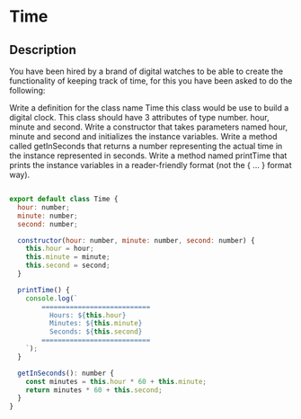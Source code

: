 # Time

## Description
You have been hired by a brand of digital watches to be able to create the functionality of keeping track of time, for this you have been asked to do the following:

Write a definition for the class name Time this class would be use to build a digital clock. This class should have 3 attributes of type number. hour, minute and second.
Write a constructor that takes parameters named hour, minute and second and initializes the instance variables.
Write a method called getInSeconds that returns a number representing the actual time in the instance represented in seconds.
Write a method named printTime that prints the instance variables in a reader-friendly format (not the { ... } format way).

```JavaScript

export default class Time {
  hour: number;
  minute: number;
  second: number;

  constructor(hour: number, minute: number, second: number) {
    this.hour = hour;
    this.minute = minute;
    this.second = second;
  }

  printTime() {
    console.log(`
        ===========================
          Hours: ${this.hour}
          Minutes: ${this.minute}
          Seconds: ${this.second}
        ===========================
    `);
  }

  getInSeconds(): number {
    const minutes = this.hour * 60 + this.minute;
    return minutes * 60 + this.second;
  }
}

```
